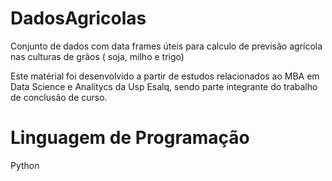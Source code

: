 # DadosAgricolas
Conjunto de dados com data frames úteis para calculo de previsão agrícola nas culturas de grãos ( soja, milho e trigo)

Este matérial foi desenvolvido a partir de estudos relacionados ao MBA em Data Science e Analitycs da Usp Esalq, sendo parte integrante do trabalho de conclusão de curso.

# Linguagem de Programação
Python
